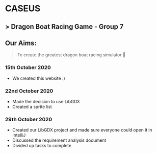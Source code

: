 # CASEUS
## > Dragon Boat Racing Game - Group 7

## Our Aims:
> To create the greatest dragon boat racing simulator :rowboat:


### 15th October 2020
* We created this website :)

### 22nd October 2020
* Made the decision to use LibGDX
* Created a sprite list

### 29th October 2020
* Created our LibGDX project and made sure everyone could open it in IntelliJ
* Discussed the requirement analysis document
* Divided up tasks to complete 
